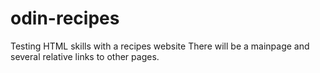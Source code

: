 # odin-recipes
Testing HTML skills with a recipes website
There will be a mainpage and several relative links to other pages.  